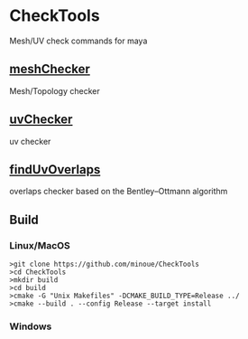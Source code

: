 # CheckTools
Mesh/UV check commands for maya

## [meshChecker](https://github.com/minoue/CheckTools/blob/master/meshChecker/)
Mesh/Topology checker

## [uvChecker](https://github.com/minoue/CheckTools/blob/master/uvChecker/)
uv checker

## [findUvOverlaps](https://github.com/minoue/CheckTools/blob/master/uvChecker/)
overlaps checker based on the Bentley–Ottmann algorithm

## Build
### Linux/MacOS
```
>git clone https://github.com/minoue/CheckTools
>cd CheckTools
>mkdir build
>cd build
>cmake -G "Unix Makefiles" -DCMAKE_BUILD_TYPE=Release ../
>cmake --build . --config Release --target install
```

### Windows
```
```
